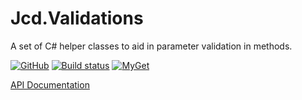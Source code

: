 # Jcd.Validations
A set of C# helper classes to aid in parameter validation in methods.

[![GitHub](https://img.shields.io/github/license/jason-c-daniels/Jcd.Validations)](https://github.com/jason-c-daniels/Jcd.Validations/blob/main/LICENSE)
[![Build status](https://ci.appveyor.com/api/projects/status/djbghxj1ot3axbfs?svg=true)](https://ci.appveyor.com/project/jason-c-daniels/jcd-validations)
[![MyGet](https://img.shields.io/myget/jason-c-daniels/v/Jcd.Validations)](https://www.myget.org/feed/jason-c-daniels/package/nuget/Jcd.Validations)

[API Documentation](https://github.com/jason-c-daniels/Jcd.Validations/blob/main/docs/Jcd_Validations.md)
